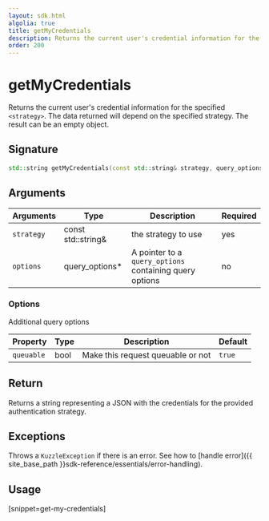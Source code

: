 ```yaml
---
layout: sdk.html
algolia: true
title: getMyCredentials
description: Returns the current user's credential information for the specified `<strategy>`.
order: 200
---
```


# getMyCredentials

Returns the current user's credential information for the specified `<strategy>`. The data returned will depend on the specified strategy. The result can be an empty object.

## Signature

```cpp
std::string getMyCredentials(const std::string& strategy, query_options *options=nullptr);
```

## Arguments

| Arguments    | Type    | Description | Required
|--------------|---------|-------------|----------
| `strategy` | const std::string& | the strategy to use    | yes
| `options`  | query_options*    | A pointer to a `query_options` containing query options | no       |

### **Options**

Additional query options

| Property     | Type    | Description                       | Default |
| ---------- | ------- | --------------------------------- | ------- |
| `queuable` | bool | Make this request queuable or not | `true`  |

## Return

Returns a string representing a JSON with the credentials for the provided authentication strategy.

## Exceptions

Throws a `KuzzleException` if there is an error. See how to [handle error]({{ site_base_path }}sdk-reference/essentials/error-handling).

## Usage

[snippet=get-my-credentials]
